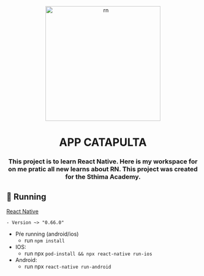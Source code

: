 <p align="center">
  <img
       width=300px
       src="https://upload.wikimedia.org/wikipedia/commons/thumb/a/a7/React-icon.svg/1200px-React-icon.svg.png"
       alt='rn'
  />
</p>
  
<h1 align="center">
  APP CATAPULTA
  </>
  
  <h3 align="center">
  This project is to learn React Native. Here is my workspace for on me pratic all new learns about RN. This project was created for the Sthima Academy. 
  </>
  
  ## :construction: Running
  [React Native](https://reactnative.dev/)
  
    - Version ~> "0.66.0"
  
  - Pŕe running (android/ios)
    - run `npm install`
  - IOS:
    - run npx `pod-install && npx react-native run-ios`
  - Android:
    - run npx `react-native run-android`
  
